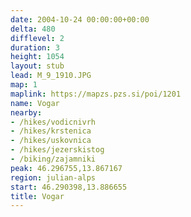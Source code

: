 ```yaml
---
date: 2004-10-24 00:00:00+00:00
delta: 480
difflevel: 2
duration: 3
height: 1054
layout: stub
lead: M_9_1910.JPG
map: 1
maplink: https://mapzs.pzs.si/poi/1201
name: Vogar
nearby:
- /hikes/vodicnivrh
- /hikes/krstenica
- /hikes/uskovnica
- /hikes/jezerskistog
- /biking/zajamniki
peak: 46.296755,13.867167
region: julian-alps
start: 46.290398,13.886655
title: Vogar
---
```

